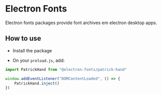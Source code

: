# Electron Fonts

Electron fonts packages provide font archives em electron desktop apps.

## How to use

* Install the package

* On your `preload.js`, add:

```ts
import PatrickHand from "@electron-fonts/patrick-hand"

window.addEventListener("DOMContentLoaded", () => {
    PatrickHand.inject()
})
```